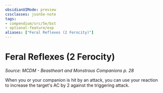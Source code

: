 ```yaml
---
obsidianUIMode: preview
cssclasses: json5e-note
tags:
- compendium/src/5e/bst
- optional-feature/exp
aliases: ["Feral Reflexes (2 Ferocity)"]
---
```

# Feral Reflexes (2 Ferocity)
*Source: MCDM - Beastheart and Monstrous Companions p. 28* 

When you or your companion is hit by an attack, you can use your reaction to increase the target's AC by 2 against the triggering attack.